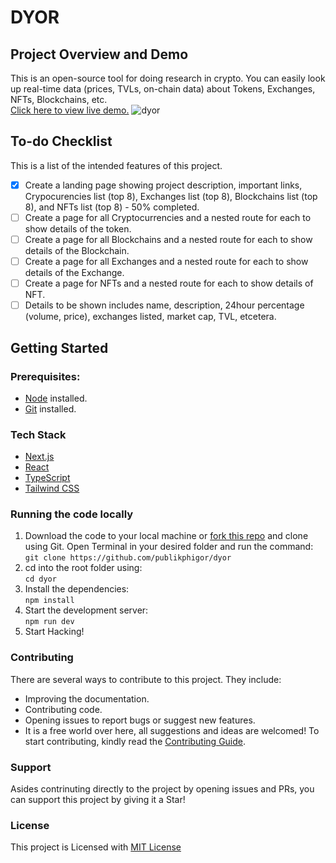 # DYOR

## Project Overview and Demo

This is an open-source tool for doing research in crypto. You can easily look up real-time data (prices, TVLs, on-chain data) about Tokens, Exchanges, NFTs, Blockchains, etc. <br />
[Click here to view live demo.](https://cryptodyor.vercel.app/)
![dyor](https://user-images.githubusercontent.com/35191595/196220825-75004292-b37c-4b6e-9bac-7d17439f7ecc.png)

## To-do Checklist

This is a list of the intended features of this project.

- [x] Create a landing page showing project description, important links, Crypocurencies list (top 8), Exchanges list (top 8), Blockchains list (top 8), and NFTs list (top 8) - 50% completed.
- [ ] Create a page for all Cryptocurrencies and a nested route for each to show details of the token.
- [ ] Create a page for all Blockchains and a nested route for each to show details of the Blockchain.
- [ ] Create a page for all Exchanges and a nested route for each to show details of the Exchange.
- [ ] Create a page for NFTs and a nested route for each to show details of NFT.
- [ ] Details to be shown includes name, description, 24hour percentage (volume, price), exchanges listed, market cap, TVL, etcetera.

## Getting Started

### Prerequisites:

- [Node](https://nodejs.org/en/download/) installed.
- [Git](https://git-scm.com/) installed.

### Tech Stack

- [Next.js](https://nextjs.org/)
- [React](https://reactjs.org/)
- [TypeScript](https://www.typescriptlang.org/)
- [Tailwind CSS](https://tailwindcss.com/)

### Running the code locally

1.  Download the code to your local machine or [fork this repo](https://github.com/publikphigor/dyor) and clone using Git.
    Open Terminal in your desired folder and run the command: <br />
    `git clone https://github.com/publikphigor/dyor`
1.  cd into the root folder using: <br />
    `cd dyor`
1.  Install the dependencies: <br />
    `npm install`
1.  Start the development server: <br />
    `npm run dev`
1.  Start Hacking!

### Contributing

There are several ways to contribute to this project. They include:

- Improving the documentation.
- Contributing code.
- Opening issues to report bugs or suggest new features.
- It is a free world over here, all suggestions and ideas are welcomed!
  To start contributing, kindly read the [Contributing Guide](https://github.com/publikphigor/dyor).

### Support

Asides contrinuting directly to the project by opening issues and PRs, you can support this project by giving it a Star!

### License

This project is Licensed with [MIT License](https://choosealicense.com/licenses/mit/)
